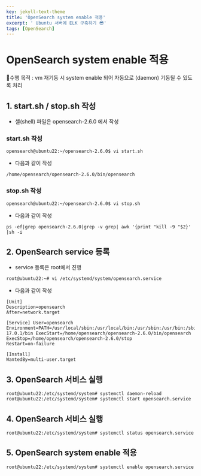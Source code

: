 ```yaml
---
key: jekyll-text-theme
title: 'OpenSearch system enable 적용'
excerpt: ' Ubuntu 서버에 ELK 구축하기 😎'
tags: [OpenSearch]
---
```




# OpenSearch system enable 적용

🎯수행 목적 : vm 재기동 시 system enable 되어 자동으로 (daemon) 기동될 수 있도록 처리



## 1. start.sh / stop.sh 작성

* 셸(shell) 파일은 opensearch-2.6.0 에서 작성

### start.sh 작성

```
opensearch@ubuntu22:~/opensearch-2.6.0$ vi start.sh
```

* 다음과 같이 작성

```
/home/opensearch/opensearch-2.6.0/bin/opensearch
```

### stop.sh 작성

```
opensearch@ubuntu22:~/opensearch-2.6.0$ vi stop.sh
```

* 다음과 같이 작성

```
ps -ef|grep opensearch-2.6.0|grep -v grep| awk '{print "kill -9 "$2}' |sh -i
```

## 2. OpenSearch service 등록

- service 등록은 root에서 진행

```
root@ubuntu22:~# vi /etc/systemd/system/opensearch.service
```

* 다음과 같이 작성

```
[Unit]
Description=opensearch
After=network.target 

[Service] User=opensearch Environment=PATH=/usr/local/sbin:/usr/local/bin:/usr/sbin:/usr/bin:/sbin:/bin:/snap/bin:/home/opensearch/jdk-17.0.1/bin ExecStart=/home/opensearch/opensearch-2.6.0/bin/opensearch ExecStop=/home/opensearch/opensearch-2.6.0/stop 
Restart=on-failure 

[Install]
WantedBy=multi-user.target
```

## 3. OpenSearch 서비스 실행

```
root@ubuntu22:/etc/systemd/system# systemctl daemon-reload 
root@ubuntu22:/etc/systemd/system# systemctl start opensearch.service 
```

 

## 4. OpenSearch 서비스 실행

```
root@ubuntu22:/etc/systemd/system# systemctl status opensearch.service
```

## 5. OpenSearch system enable 적용

```
root@ubuntu22:/etc/systemd/system# systemctl enable opensearch.service 
```